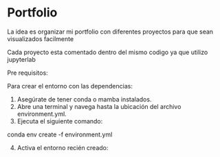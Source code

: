 # Portfolio
La idea es organizar mi portfolio con diferentes proyectos para que sean visualizados facilmente

Cada proyecto esta comentado dentro del mismo codigo ya que utilizo jupyterlab


Pre requisitos:

Para crear el entorno con las dependencias:
1. Asegúrate de tener conda o mamba instalados.
2. Abre una terminal y navega hasta la ubicación del archivo environment.yml.
3. Ejecuta el siguiente comando:

conda env create -f environment.yml

4. Activa el entorno recién creado: